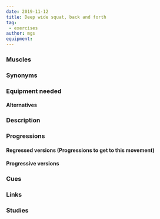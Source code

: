 ```yaml
---
date: 2019-11-12
title: Deep wide squat, back and forth
tag:
 - exercises
author: mgs
equipment:
---
```

### Muscles
 
### Synonyms
### Equipment needed
#### Alternatives
	
### Description

### Progressions
#### Regressed versions (Progressions to get to this movement)
#### Progressive versions
### Cues
### Links
### Studies

<!--stackedit_data:
eyJoaXN0b3J5IjpbNjMzMTMwMjE5XX0=
-->